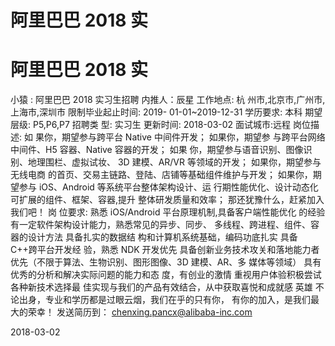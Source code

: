 # 阿里巴巴 2018 实

# 阿里巴巴 2018 实

小猿 : 阿里巴巴 2018 实习生招聘 内推人：辰星 工作地点: 杭 州市,北京市,广州市,上海市,深圳市 限制毕业起止时间: 2019- 01-01~2019-12-31 学历要求: 本科 期望层级: P5,P6,P7 招聘类 型: 实习生 更新时间: 2018-03-02 面试城市:远程 岗位描述: 如 果你，期望参与跨平台 Native 中间件开发； 如果你，期望参 与跨平台网络中间件、H5 容器、Native 容器的开发； 如果 你，期望参与语音识别、图像识别、地理围栏、虚拟试妆、 3D 建模、AR/VR 等领域的开发； 如果你，期望参与无线电商 的首页、交易主链路、登陆、店铺等基础组件维护与开发； 如果你，期望参与 iOS、Android 等系统平台整体架构设计、运 行期性能优化、设计动态化可扩展的组件、框架、容器,提升 整体研发质量和效率； 那还犹豫什么，赶紧加入我们吧！ 岗 位要求: 熟悉 iOS/Android 平台原理机制,具备客户端性能优化 的经验有一定软件架构设计能力，熟悉常见的异步、同步、 多线程、跨进程、组件、容器的设计方法 具备扎实的数据结 构和计算机系统基础，编码功底扎实 具备 C++跨平台开发经 验，熟悉 NDK 开发优先 具备创新业务技术攻关和落地能力者 优先（不限于算法、生物识别、图形图像、3D 建模、AR、多 媒体等领域） 具有优秀的分析和解决实际问题的能力和态 度，有创业的激情 重视用户体验积极尝试各种新技术选择最 佳实现与我们的产品有效结合，从中获取喜悦和成就感 英雄 不论出身，专业和学历都是过眼云烟，我们在乎的只有你， 有你的加入，是我们最大的荣幸！ 发送简历到： chenxing.pancx@alibaba-inc.com

2018-03-02